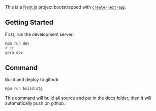 This is a [Next.js](https://nextjs.org/) project bootstrapped with [`create-next-app`](https://github.com/vercel/next.js/tree/canary/packages/create-next-app).

## Getting Started

First, run the development server:

```bash
npm run dev
# or
yarn dev
```

## Command

Build and deploy to github:

```bash
npm run build:stg
```
This command will build all source and put in the docs folder, then it will automatically push on github.
